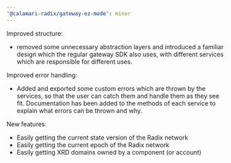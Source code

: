 ```yaml
---
'@calamari-radix/gateway-ez-mode': minor
---
```


Improved structure:

- removed some unnecessary abstraction layers and introduced a familiar design which the regular gateway SDK also uses, with different services which are responsible for different uses.

Improved error handling:

- Added and exported some custom errors which are thrown by the services, so that the user can catch them and handle them as they see fit. Documentation has been added to the methods of each service to explain what errors can be thrown and why.

New features:

- Easily getting the current state version of the Radix network
- Easily getting the current epoch of the Radix network
- Easily getting XRD domains owned by a component (or account)
